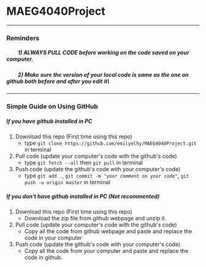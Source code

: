 # MAEG4040Project
---
### Reminders
##### &nbsp;&nbsp;&nbsp;&nbsp;&nbsp;&nbsp;&nbsp;&nbsp; 1) ALWAYS PULL CODE before working on the code saved on your computer.
##### &nbsp;&nbsp;&nbsp;&nbsp;&nbsp;&nbsp;&nbsp;&nbsp; 2) Make sure the version of your local code is same as the one on github both before and after you edit it\
---
### Simple Guide on Using GitHub
##### If you have github installed in PC
1) Download this repo (First time using this repo)
    * type `git clone https://github.com/emilyelhy/MAEG4040Project.git` in terminal
2) Pull code (update your computer's code with the github's code)
    * type `git fetch --all` then `git pull` in terminal
3) Push code (update the github's code with your computer's code)
    * type `git add .`, `git commit -m "your comment on your code"`,
    `git push -u origin master` in terminal
##### If you don't have github installed in PC (Not recommented)
1) Download this repo (First time using this repo)
    * Download the zip file from github webpage and unzip it.
2) Pull code (update your computer's code with the github's code)
    * Copy all the code from github webpage and paste and replace the code in your computer
3) Push code (update the github's code with your computer's code)
    * Copy all the code from your computer and paste and replace the code in github.
